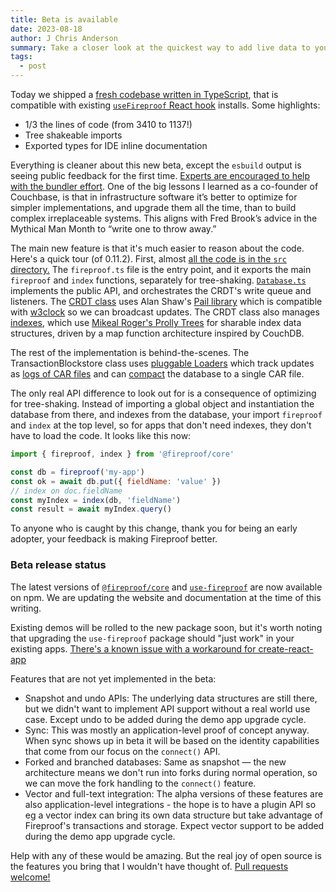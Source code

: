```yaml
---
title: Beta is available
date: 2023-08-18
author: J Chris Anderson
summary: Take a closer look at the quickest way to add live data to your app.
tags:
  - post
---
```

Today we shipped a [fresh codebase written in TypeScript](https://www.npmjs.com/package/@fireproof/core), that is compatible with existing [`useFireproof` React hook](https://www.npmjs.com/package/use-fireproof) installs. Some highlights:

- 1/3 the lines of code (from 3410 to 1137!)
- Tree shakeable imports
- Exported types for IDE inline documentation

Everything is cleaner about this new beta, except the `esbuild` output is seeing public feedback for the first time. [Experts are encouraged to help with the bundler effort](https://github.com/fireproof-storage/fireproof/issues/1). One of the big lessons I learned as a co-founder of Couchbase, is that in infrastructure software it’s better to optimize for simpler implementations, and upgrade them all the time, than to build complex irreplaceable systems. This aligns with Fred Brook’s advice in the Mythical Man Month to “write one to throw away.”

The main new feature is that it's much easier to reason about the code. Here's a quick tour (of 0.11.2). First, almost [all the code is in the `src` directory.](https://github.com/fireproof-storage/fireproof/tree/8e7fdfccb629f366098d7ea81ed4be3848953d73/packages/fireproof/src) The `fireproof.ts` file is the entry point, and it exports the main `fireproof` and `index` functions, separately for tree-shaking. [`Database.ts`](https://github.com/fireproof-storage/fireproof/blob/main/packages/fireproof/src/database.ts) implements the public API, and orchestrates the CRDT's write queue and listeners. The [CRDT class](https://github.com/fireproof-storage/fireproof/blob/main/packages/fireproof/src/crdt.ts) uses Alan Shaw's [Pail library](https://github.com/alanshaw/pail) which is compatible with [w3clock](https://github.com/web3-storage/w3clock) so we can broadcast updates. The CRDT class also manages [indexes](https://github.com/fireproof-storage/fireproof/blob/main/packages/fireproof/src/index.ts), which use [Mikeal Roger's Prolly Trees](https://github.com/mikeal/prolly-trees) for sharable index data structures, driven by a map function architecture inspired by CouchDB.

The rest of the implementation is behind-the-scenes. The TransactionBlockstore class uses [pluggable Loaders](https://github.com/fireproof-storage/fireproof/blob/main/packages/fireproof/src/transaction.ts) which track updates as [logs of CAR files](https://github.com/fireproof-storage/fireproof/blob/8e7fdfccb629f366098d7ea81ed4be3848953d73/packages/fireproof/src/loader.ts#L50) and can [compact](https://github.com/fireproof-storage/fireproof/blob/8e7fdfccb629f366098d7ea81ed4be3848953d73/packages/fireproof/src/crdt-helpers.ts#L90) the database to a single CAR file.

The only real API difference to look out for is a consequence of optimizing for tree-shaking. Instead of importing a global object and instantiation the database from there, and indexes from the database, your import `fireproof` and `index` at the top level, so for apps that don't need indexes, they don't have to load the code. It looks like this now:

```js
import { fireproof, index } from '@fireproof/core'

const db = fireproof('my-app')
const ok = await db.put({ fieldName: 'value' })
// index on doc.fieldName
const myIndex = index(db, 'fieldName')
const result = await myIndex.query()
```

To anyone who is caught by this change, thank you for being an early adopter, your feedback is making Fireproof better.

### Beta release status

The latest versions of [`@fireproof/core`](https://www.npmjs.com/package/@fireproof/core) and [`use-fireproof`](https://www.npmjs.com/package/use-fireproof) are now available on npm. We are updating the website and documentation at the time of this writing. 

Existing demos will be rolled to the new package soon, but it's worth noting that upgrading the `use-fireproof` package should "just work" in your existing apps. [There's a known issue with a workaround for create-react-app](https://github.com/fireproof-storage/fireproof/issues/2)

Features that are not yet implemented in the beta:

- Snapshot and undo APIs: The underlying data structures are still there, but we didn't want to implement API support without a real world use case. Except undo to be added during the demo app upgrade cycle.
- Sync: This was mostly an application-level proof of concept anyway. When sync shows up in beta it will be based on the identity capabilities that come from our focus on the `connect()` API.
- Forked and branched databases: Same as snapshot — the new architecture means we don't run into forks during normal operation, so we can move the fork handling to the `connect()` feature.
- Vector and full-text integration: The alpha versions of these features are also application-level integrations - the hope is to have a plugin API so eg a vector index can bring its own data structure but take advantage of Fireproof's transactions and storage. Expect vector support to be added during the demo app upgrade cycle.

Help with any of these would be amazing. But the real joy of open source is the features you bring that I wouldn't have thought of. [Pull requests welcome!](https://github.com/fireproof-storage/fireproof)



